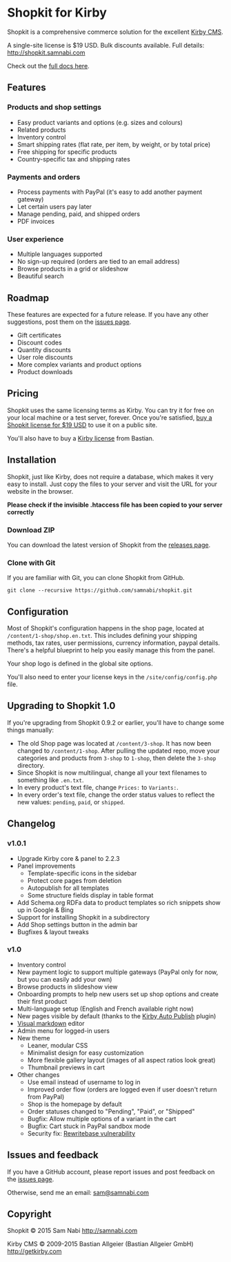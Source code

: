 # Shopkit for Kirby

Shopkit is a comprehensive commerce solution for the excellent [Kirby CMS](http://getkirby.com).

A single-site license is $19 USD. Bulk discounts available. Full details: <http://shopkit.samnabi.com>

Check out the [full docs here](http://shopkit.samnabi.com/docs).

## Features

### Products and shop settings

- Easy product variants and options (e.g. sizes and colours)
- Related products
- Inventory control
- Smart shipping rates (flat rate, per item, by weight, or by total price)
- Free shipping for specific products
- Country-specific tax and shipping rates

### Payments and orders

- Process payments with PayPal (it's easy to add another payment gateway)
- Let certain users pay later
- Manage pending, paid, and shipped orders
- PDF invoices

### User experience

- Multiple languages supported
- No sign-up required (orders are tied to an email address)
- Browse products in a grid or slideshow
- Beautiful search

## Roadmap

These features are expected for a future release. If you have any other suggestions, post them on the [issues page](https://github.com/samnabi/shopkit/issues).

- Gift certificates
- Discount codes
- Quantity discounts
- User role discounts
- More complex variants and product options
- Product downloads

## Pricing

Shopkit uses the same licensing terms as Kirby. You can try it for free on your local machine or a test server, forever. Once you're satisfied, [buy a Shopkit license for $19 USD](http://shopkit.samnabi.com) to use it on a public site.

You'll also have to buy a [Kirby license](http://getkirby.com/license) from Bastian.

## Installation

Shopkit, just like Kirby, does not require a database, which makes it very easy to install. Just copy the files to your server and visit the URL for your website in the browser.

**Please check if the invisible .htaccess file has been copied to your server correctly**

### Download ZIP

You can download the latest version of Shopkit from the [releases page](https://github.com/samnabi/shopkit/releases).

### Clone with Git

If you are familiar with Git, you can clone Shopkit from GitHub.

    git clone --recursive https://github.com/samnabi/shopkit.git

## Configuration

Most of Shopkit's configuration happens in the shop page, located at `/content/1-shop/shop.en.txt`. This includes defining your shipping methods, tax rates, user permissions, currency information, paypal details. There's a helpful blueprint to help you easily manage this from the panel.

Your shop logo is defined in the global site options.

You'll also need to enter your license keys in the `/site/config/config.php` file.

## Upgrading to Shopkit 1.0

If you're upgrading from Shopkit 0.9.2 or earlier, you'll have to change some things manually:

- The old Shop page was located at `/content/3-shop`. It has now been changed to `/content/1-shop`. After pulling the updated repo, move your categories and products from `3-shop` to `1-shop`, then delete the `3-shop` directory.
- Since Shopkit is now multilingual, change all your text filenames to something like `.en.txt`.
- In every product's text file, change `Prices:` to `Variants:`.
- In every order's text file, change the order status values to reflect the new values: `pending`, `paid`, or `shipped`.

## Changelog

### v1.0.1

- Upgrade Kirby core & panel to 2.2.3
- Panel improvements
    - Template-specific icons in the sidebar
    - Protect core pages from deletion
    - Autopublish for all templates
    - Some structure fields display in table format
- Add Schema.org RDFa data to product templates so rich snippets show up in Google & Bing
- Support for installing Shopkit in a subdirectory
- Add Shop settings button in the admin bar
- Bugfixes & layout tweaks

### v1.0

- Inventory control
- New payment logic to support multiple gateways (PayPal only for now, but you can easily add your own)
- Browse products in slideshow view
- Onboarding prompts to help new users set up shop options and create their first product
- Multi-language setup (English and French available right now)
- New pages visible by default (thanks to the [Kirby Auto Publish](https://github.com/groenewege/kirby-auto-publish) plugin)
- [Visual markdown](https://github.com/JonasDoebertin/kirby-visual-markdown) editor
- Admin menu for logged-in users
- New theme
    - Leaner, modular CSS
    - Minimalist design for easy customization
    - More flexible gallery layout (images of all aspect ratios look great)
    - Thumbnail previews in cart
- Other changes
    - Use email instead of username to log in
    - Improved order flow (orders are logged even if user doesn't return from PayPal)
    - Shop is the homepage by default
    - Order statuses changed to "Pending", "Paid", or "Shipped"
    - Bugfix: Allow multiple options of a variant in the cart
    - Bugfix: Cart stuck in PayPal sandbox mode
    - Security fix: [Rewritebase vulnerability](https://forum.getkirby.com/t/security-check-your-rewritebase-settings/2142)

## Issues and feedback

If you have a GitHub account, please report issues and post feedback on the [issues page](https://github.com/samnabi/shopkit/issues).

Otherwise, send me an email: <sam@samnabi.com>

## Copyright

Shopkit © 2015 Sam Nabi <http://samnabi.com>

Kirby CMS © 2009-2015 Bastian Allgeier (Bastian Allgeier GmbH) <http://getkirby.com>